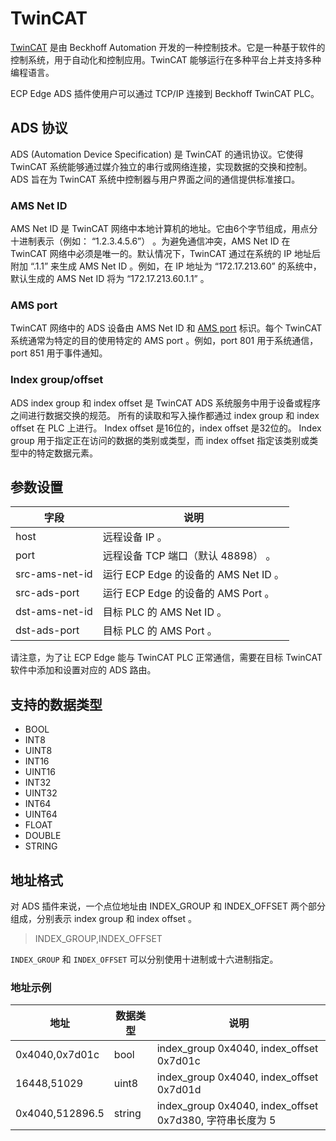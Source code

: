 # TwinCAT

[TwinCAT](https://www.beckhoff.com.cn/zh-cn/products/automation/twincat/) 是由 Beckhoff Automation 开发的一种控制技术。它是一种基于软件的控制系统，用于自动化和控制应用。TwinCAT 能够运行在多种平台上并支持多种编程语言。

ECP Edge ADS 插件使用户可以通过 TCP/IP 连接到 Beckhoff TwinCAT PLC。

## ADS 协议

ADS (Automation Device Specification) 是 TwinCAT 的通讯协议。它使得 TwinCAT 系统能够通过媒介独立的串行或网络连接，实现数据的交换和控制。ADS 旨在为 TwinCAT 系统中控制器与用户界面之间的通信提供标准接口。

### AMS Net ID

AMS Net ID 是 TwinCAT 网络中本地计算机的地址。它由6个字节组成，用点分十进制表示（例如： “1.2.3.4.5.6”） 。为避免通信冲突，AMS Net ID 在 TwinCAT 网络中必须是唯一的。默认情况下，TwinCAT 通过在系统的 IP 地址后附加 “.1.1” 来生成 AMS Net ID 。例如，在 IP 地址为 “172.17.213.60” 的系统中， 默认生成的 AMS Net ID 将为 “172.17.213.60.1.1” 。

### AMS port

TwinCAT 网络中的 ADS 设备由 AMS Net ID 和 [AMS port] 标识。每个 TwinCAT 系统通常为特定的目的使用特定的 AMS port 。例如，port 801 用于系统通信，port 851 用于事件通知。

### Index group/offset

ADS index group 和 index offset 是 TwinCAT ADS 系统服务中用于设备或程序之间进行数据交换的规范。
所有的读取和写入操作都通过 index group 和 index offset 在 PLC 上进行。
Index offset 是16位的，index offset 是32位的。
Index group 用于指定正在访问的数据的类别或类型，而 index offset 指定该类别或类型中的特定数据元素。

## 参数设置

| 字段           | 说明                                 |
| -------------- | ------------------------------------ |
| host           | 远程设备 IP 。                       |
| port           | 远程设备 TCP 端口（默认 48898） 。   |
| src-ams-net-id | 运行 ECP Edge 的设备的 AMS Net ID 。 |
| src-ads-port   | 运行 ECP Edge 的设备的 AMS Port 。   |
| dst-ams-net-id | 目标 PLC 的 AMS Net ID 。            |
| dst-ads-port   | 目标 PLC 的 AMS Port 。              |

请注意，为了让 ECP Edge 能与 TwinCAT PLC 正常通信，需要在目标 TwinCAT 软件中添加和设置对应的 ADS 路由。

## 支持的数据类型

* BOOL
* INT8
* UINT8
* INT16
* UINT16
* INT32
* UINT32
* INT64
* UINT64
* FLOAT
* DOUBLE
* STRING

## 地址格式

对 ADS 插件来说，一个点位地址由 INDEX_GROUP 和 INDEX_OFFSET 两个部分组成，分别表示 index group 和 index offset 。

> INDEX_GROUP,INDEX_OFFSET</span>

`INDEX_GROUP` 和 `INDEX_OFFSET` 可以分别使用十进制或十六进制指定。

### 地址示例

| 地址            | 数据类型           | 说明                        |
| --------------- | ------------------ | --------------------------------------------------------- |
| 0x4040,0x7d01c  | bool               | index_group 0x4040, index_offset 0x7d01c                  |
| 16448,51029     | uint8              | index_group 0x4040, index_offset 0x7d01d                  |
| 0x4040,512896.5 | string             | index_group 0x4040, index_offset 0x7d380, 字符串长度为 5  |

[TwinCAT]: https://www.beckhoff.com/en-us/products/automation/twincat/
[ADS]: https://infosys.beckhoff.com/english.php?content=../content/1033/tcadscommon/12440276875.html
[AMS Net ID]: https://infosys.beckhoff.com/english.php?content=../content/1033/tc3_userinterface/3813966475.html
[AMS port]: https://infosys.beckhoff.com/english.php?content=../content/1033/tcplclib_tc2_system/31064331.html
[index group 和 index offset]: https://infosys.beckhoff.com/english.php?content=../content/1033/tcadscommon/12495372427.html
